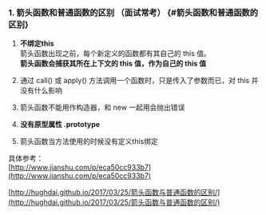 ### 1. 箭头函数和普通函数的区别 （面试常考） {#箭头函数和普通函数的区别}

1. **不绑定this**  
   箭头函数出现之前，每个新定义的函数都有其自己的 this 值。  
   **箭头函数会捕获其所在上下文的 this 值，作为自己的 this 值**

2. 通过 call\(\) 或 apply\(\) 方法调用一个函数时，只是传入了参数而已，对 this 并没有什么影响

3. 箭头函数不能用作构造器，和 new 一起用会抛出错误

4. **没有原型属性 .prototype**

5. 箭头函数当方法使用的时候没有定义this绑定

具体参考：  
[http://www.jianshu.com/p/eca50cc933b7](http://www.jianshu.com/p/eca50cc933b7)

[http://hughdai.github.io/2017/03/25/箭头函数与普通函数的区别/](http://hughdai.github.io/2017/03/25/箭头函数与普通函数的区别/)

